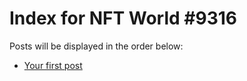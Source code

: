 # Index for NFT World #9316
Posts will be displayed in the order below:

- [Your first post](./001-first.md)

